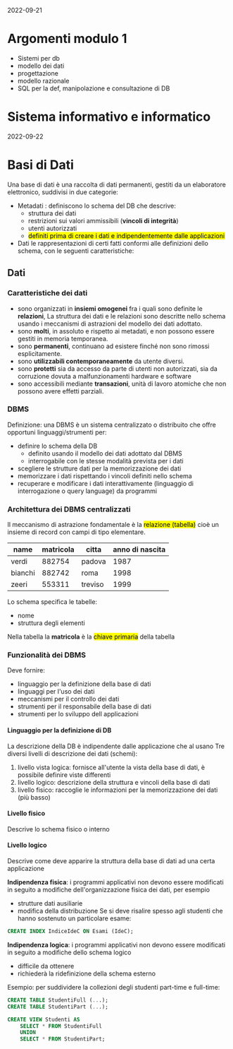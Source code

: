 2022-09-21

# Argomenti modulo 1

- Sistemi per db
- modello dei dati
- progettazione 
- modello razionale
- SQL per la def, manipolazione e consultazione di DB

# Sistema informativo e informatico

2022-09-22

# Basi di Dati

Una base di dati è una raccolta di dati permanenti, gestiti da un elaboratore elettronico, suddivisi in due categorie: 
- Metadati : definiscono lo schema del DB che descrive:
	-  struttura dei dati 
	- restrizioni sui valori ammissibili (**vincoli di integrità**)
	- utenti autorizzati
	-  <mark>definiti prima di creare i dati e indipendentemente dalle applicazioni</mark>
- Dati le rappresentazioni di certi fatti conformi alle definizioni dello schema, con le seguenti caratteristiche: 

## Dati 

### Caratteristiche dei dati 
- sono organizzati in **insiemi omogenei** fra i quali sono definite le **relazioni**, La struttura dei dati e le relazioni sono descritte nello schema usando i meccanismi di astrazioni del modello dei dati adottato.
- sono **molti**, in assoluto e rispetto ai metadati, e non possono essere gestiti in memoria temporanea.
- sono **permanenti**, continuano ad esistere finché non sono rimossi esplicitamente.
- sono **utilizzabili contemporaneamente** da utente diversi.
- sono **protetti** sia da accesso da parte di utenti non autorizzati, sia da corruzione dovuta a malfunzionamenti hardware e software
- sono accessibili mediante **transazioni**, unità di lavoro atomiche che non possono avere effetti parziali.

### DBMS

Definizione: una DBMS è un sistema centralizzato o distribuito che offre opportuni linguaggi/strumenti per: 
- definire lo schema della DB
	- definito usando il modello dei dati adottato dal DBMS 
	- interrogabile con le stesse modalità prevista per i dati
- scegliere le strutture dati per la memorizzazione dei dati
- memorizzare i dati rispettando i vincoli definiti nello schema 
- recuperare e modificare i dati interattivamente (linguaggio di interrogazione o query language) da programmi

### Architettura dei DBMS centralizzati 
Il meccanismo di astrazione fondamentale è la <mark>relazione (tabella)</mark> cioè un insieme di record con campi di tipo elementare.

| name    | matricola | citta   | anno di nascita |
| ------- | --------- | ------- | --------------- |
| verdi   | 882754    | padova  | 1987            |
| bianchi | 882742    | roma    | 1998            |
| zeeri   | 553311    | treviso | 1999            |

 
Lo schema specifica le tabelle: 
- nome 
- struttura degli elementi 

Nella tabella la **matricola** è la <mark>chiave primaria</mark> della tabella

### Funzionalità dei DBMS

Deve fornire: 
- linguaggio per la definizione della base di dati
- linguaggi per l'uso dei dati
- meccanismi per il controllo dei dati
- strumenti per il responsabile della base di dati 
- strumenti per lo sviluppo dell applicazioni

#### Linguaggio per la definizione di DB

La descrizione della DB è indipendente dalle applicazione che al usano
Tre diversi livelli di descrizione dei dati (schemi):
1. livello vista logica: fornisce all'utente la vista della base di dati, è possibile definire viste differenti
2. livello logico: descrizione della struttura e vincoli della base di dati
3. livello fisico: raccoglie le informazioni per la memorizzazione dei dati (più basso)


#### Livello fisico

Descrive lo schema fisico o interno

#### Livello logico

Descrive come deve apparire la struttura della base di dati ad una certa applicazione


**Indipendenza fisica**: i programmi applicativi non devono essere modificati in seguito a modifiche dell'organizzazione fisica dei dati, per esempio
- strutture dati ausiliarie
- modifica della distribuzione
Se si deve risalire spesso agli studenti che hanno sostenuto un particolare esame: 

```sql
CREATE INDEX IndiceIdeC ON Esami (IdeC);
```

**Indipendenza logica**: i programmi applicativi non devono essere modificati in seguito a modifiche dello schema logico
- difficile da ottenere
- richiederà la ridefinizione della schema esterno

Esempio: per suddividere la collezioni degli studenti part-time e full-time:

```sql
CREATE TABLE StudentiFull (...);
CREATE TABLE StudentiPart (...);

CREATE VIEW Studenti AS 
	SELECT * FROM StudentiFull
	UNION
	SELECT * FROM StudentiPart;

```

